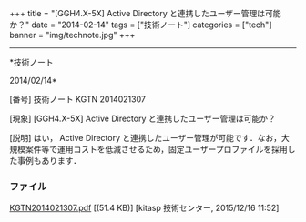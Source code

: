 ﻿+++
title = "[GGH4.X-5X] Active Directory と連携したユーザー管理は可能か？"
date = "2014-02-14"
tags = ["技術ノート"]
categories = ["tech"]
banner = "img/technote.jpg"
+++

-----------------------------------------------------------------------------------------------------------------------------

*技術ノート

2014/02/14*


[番号]
技術ノート KGTN 2014021307

[現象]
[GGH4.X-5X] Active Directory と連携したユーザー管理は可能か？

[説明]
はい， Active Directory
と連携したユーザー管理が可能です．なお，大規模案件等で運用コストを低減させるため，固定ユーザープロファイルを採用した事例もあります．


### ファイル

 
 


[KGTN2014021307.pdf](http://techreport.kitasp.net/attachments/download/2340/KGTN2014021307.pdf)
 [(51.4 KB)] [kitasp 技術センター, 2015/12/16
11:52]


 


 

